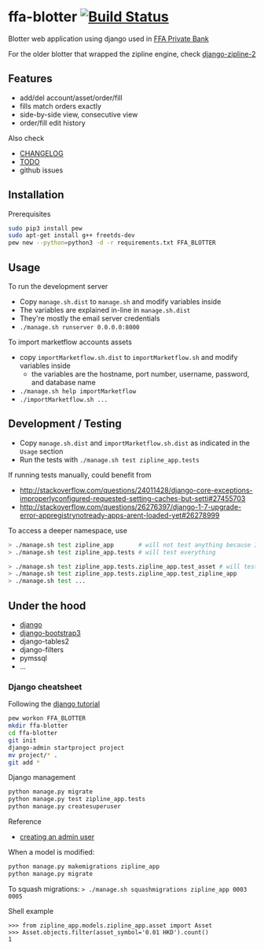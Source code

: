 # ffa-blotter [![Build Status](https://travis-ci.org/shadiakiki1986/ffa-blotter.svg?branch=master)](https://travis-ci.org/shadiakiki1986/ffa-blotter)
Blotter web application using django used in [FFA Private Bank](https://www.ffaprivatebank.com)

For the older blotter that wrapped the zipline engine, check [django-zipline-2](https://www.github.com/shadiakiki1986/django-zipline-2)

## Features
- add/del account/asset/order/fill
- fills match orders exactly
- side-by-side view, consecutive view
- order/fill edit history

Also check
- [CHANGELOG](CHANGELOG.md)
- [TODO](TODO.md)
- github issues

## Installation
Prerequisites
```bash
sudo pip3 install pew
sudo apt-get install g++ freetds-dev
pew new --python=python3 -d -r requirements.txt FFA_BLOTTER
```

## Usage

To run the development server

- Copy `manage.sh.dist` to `manage.sh` and modify variables inside
- The variables are explained in-line in `manage.sh.dist`
- They're mostly the email server credentials
- `./manage.sh runserver 0.0.0.0:8000`


To import marketflow accounts assets

- copy `importMarketflow.sh.dist` to `importMarketflow.sh` and modify variables inside
  - the variables are the hostname, port number, username, password, and database name
- `./manage.sh help importMarketflow`
- `./importMarketflow.sh ...`


## Development / Testing

- Copy `manage.sh.dist` and `importMarketflow.sh.dist` as indicated in the `Usage` section
- Run the tests with `./manage.sh test zipline_app.tests`

If running tests manually, could benefit from
- http://stackoverflow.com/questions/24011428/django-core-exceptions-improperlyconfigured-requested-setting-caches-but-setti#27455703
- http://stackoverflow.com/questions/26276397/django-1-7-upgrade-error-appregistrynotready-apps-arent-loaded-yet#26278999

To access a deeper namespace, use
```bash
> ./manage.sh test zipline_app       # will not test anything because I dont use tests.py anymore
> ./manage.sh test zipline_app.tests # will test everything

> ./manage.sh test zipline_app.tests.zipline_app.test_asset # will test only asset
> ./manage.sh test zipline_app.tests.zipline_app.test_zipline_app
> ./manage.sh test ...
```
## Under the hood
- [django](https://www.djangoproject.com/)
- [django-bootstrap3](https://github.com/dyve/django-bootstrap3)
- django-tables2
- django-filters
- pymssql
- ...

### Django cheatsheet
Following the [django tutorial](https://docs.djangoproject.com/en/1.10/intro/tutorial01/)
```bash
pew workon FFA_BLOTTER
mkdir ffa-blotter
cd ffa-blotter
git init
django-admin startproject project
mv project/* .
git add *
```

Django management
```bash
python manage.py migrate
python manage.py test zipline_app.tests
python manage.py createsuperuser
```
Reference
* [creating an admin user](https://docs.djangoproject.com/en/1.10/intro/tutorial02/#creating-an-admin-user)



When a model is modified:
```bash
python manage.py makemigrations zipline_app
python manage.py migrate
```

To squash migrations: `> ./manage.sh squashmigrations zipline_app 0003 0005`

Shell example
```
>>> from zipline_app.models.zipline_app.asset import Asset
>>> Asset.objects.filter(asset_symbol='0.01 HKD').count()
1
```
